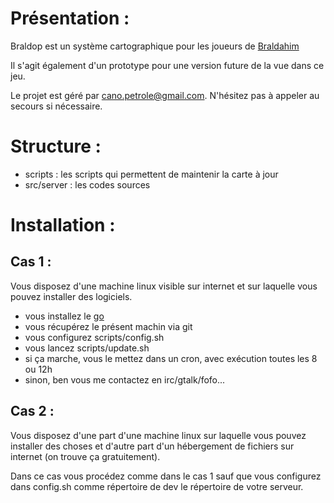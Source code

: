 Présentation :
==============

Braldop est un système cartographique pour les joueurs de [Braldahim](http://www.braldahim.com)

Il s'agit également d'un prototype pour une version future de la vue dans ce jeu.

Le projet est géré par cano.petrole@gmail.com. N'hésitez pas à appeler au secours si nécessaire.



Structure :
===========

* scripts : les scripts qui permettent de maintenir la carte à jour
* src/server : les codes sources


Installation :
==============

Cas 1 :
-------

Vous disposez d'une machine linux visible sur internet et sur laquelle vous pouvez installer des logiciels.

* vous installez le [go](http://golang.org)
* vous récupérez le présent machin via git
* vous configurez scripts/config.sh
* vous lancez scripts/update.sh
* si ça marche, vous le mettez dans un cron, avec exécution toutes les 8 ou 12h
* sinon, ben vous me contactez en irc/gtalk/fofo...

Cas 2 :
-------

Vous disposez d'une part d'une machine linux sur laquelle vous pouvez installer des choses et d'autre part d'un hébergement de fichiers sur internet (on trouve ça gratuitement).

Dans ce cas vous procédez comme dans le cas 1 sauf que vous configurez dans config.sh comme répertoire de dev le répertoire de votre serveur.
